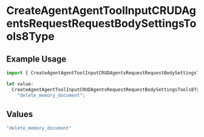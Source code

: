 # CreateAgentAgentToolInputCRUDAgentsRequestRequestBodySettingsTools8Type

## Example Usage

```typescript
import { CreateAgentAgentToolInputCRUDAgentsRequestRequestBodySettingsTools8Type } from "@orq-ai/node/models/operations";

let value:
  CreateAgentAgentToolInputCRUDAgentsRequestRequestBodySettingsTools8Type =
    "delete_memory_document";
```

## Values

```typescript
"delete_memory_document"
```